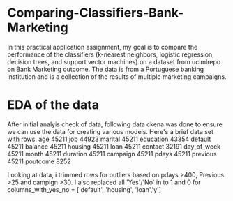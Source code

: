 # Comparing-Classifiers-Bank-Marketing
In this practical application assignment, my goal is to compare the performance of the classifiers (k-nearest neighbors, logistic regression, decision trees, and support vector machines) on a dataset from ucimlrepo on Bank Marketing outcome. The data is from a Portuguese banking institution and is a collection of the results of multiple marketing campaigns.

# EDA of the data
After initial analyis check of data, following data ckena was done to ensure we can use the data for creating various models. Here's a brief data set with rows.
age            45211
job            44923
marital        45211
education      43354
default        45211
balance        45211
housing        45211
loan           45211
contact        32191
day_of_week    45211
month          45211
duration       45211
campaign       45211
pdays          45211
previous       45211
poutcome        8252

Looking at data, i trimmed rows for outliers based on pdays >400, Previous >25 and campign >30. I also replaced all 'Yes'/'No' in to 1 and 0 for columns_with_yes_no = ['default', 'housing', 'loan','y']

  
